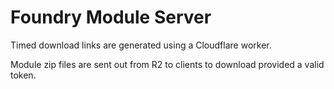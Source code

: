 # Foundry Module Server
Timed download links are generated using a Cloudflare worker.

Module zip files are sent out from R2 to clients to download provided a valid token.